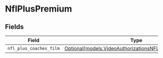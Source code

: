 # NflPlusPremium


## Fields

| Field                                                                                                        | Type                                                                                                         | Required                                                                                                     | Description                                                                                                  |
| ------------------------------------------------------------------------------------------------------------ | ------------------------------------------------------------------------------------------------------------ | ------------------------------------------------------------------------------------------------------------ | ------------------------------------------------------------------------------------------------------------ |
| `nfl_plus_coaches_film`                                                                                      | [Optional[models.VideoAuthorizationsNFLPLUSCOACHESFILM]](../models/videoauthorizationsnflpluscoachesfilm.md) | :heavy_minus_sign:                                                                                           | N/A                                                                                                          |